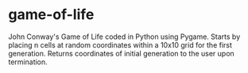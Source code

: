 # game-of-life

John Conway's Game of Life coded in Python using Pygame.
Starts by placing n cells at random coordinates within a 10x10 grid for the first generation.
Returns coordinates of initial generation to the user upon termination.
